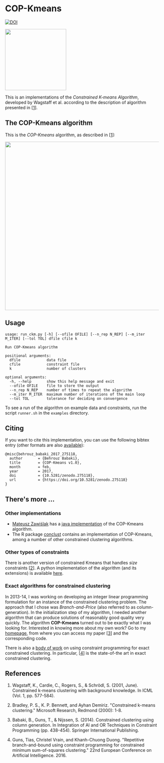 # COP-Kmeans
[![DOI](https://zenodo.org/badge/DOI/10.5281/zenodo.275118.svg)](https://doi.org/10.5281/zenodo.275118)


<p align="left">
	<img src="http://behrouz-babaki.github.io/copkmeans/images/diagram.svg"
	     width="200">
</p>

This is an implementations of the *Constrained K-means Algorithm*,
developed by Wagstaff et al. according to the description of algorithm
presented in [[1][1]].



## The COP-Kmeans algorithm 
This is the *COP-Kmeans* algorithm, as described in [[1][1]]:

<img src="http://behrouz-babaki.github.io/copkmeans/images/algo.svg" 
     width="550">

## Usage

```
usage: run_ckm.py [-h] [--ofile OFILE] [--n_rep N_REP] [--m_iter M_ITER] [--tol TOL] dfile cfile k

Run COP-Kmeans algorithm

positional arguments:
  dfile            data file
  cfile            constraint file
  k                number of clusters

optional arguments:
  -h, --help       show this help message and exit
  --ofile OFILE    file to store the output
  --n_rep N_REP    number of times to repeat the algorithm
  --m_iter M_ITER  maximum number of iterations of the main loop
  --tol TOL        tolerance for deciding on convergence
```

To see a run of the algorithm on example data and constraints, run the script `runner.sh` in the `examples` directory.

## Citing
If you want to cite this implementation, you can use the following bibtex entry (other formats are also [available](https://doi.org/10.5281/zenodo.275118)):

```
@misc{behrouz_babaki_2017_275118,
  author       = {Behrouz Babaki},
  title        = {COP-Kmeans v1.0},
  month        = feb,
  year         = 2017,
  doi          = {10.5281/zenodo.275118},
  url          = {https://doi.org/10.5281/zenodo.275118}
}
```

## There's more ...

### Other implementations

- [Mateusz Zawiślak](https://github.com/mateuszzawislak) has a [java implementation](https://github.com/mateuszzawislak/k-means-clustering) of the COP-Kmeans algorithm.
- The R package [conclust](https://cran.r-project.org/web/packages/conclust/index.html) contains an implementation of COP-Kmeans, among a number of other constrained clustering algorithms.

### Other types of constraints

There is another version of constrained Kmeans that handles *size* constraints [[2][2]]. A python implementation of the algorithm (and its extensions) is available [here](https://github.com/Behrouz-Babaki/MinSizeKmeans).

### Exact algorithms for constrained clustering

In 2013-14, I was working on developing an integer linear programming
formulation for an instance of the constrained clustering problem. The
approach that I chose was *Branch-and-Price* (also referred to as
column-generation). In the initialization step of my algorithm, I needed another algorithm that can produce solutions of reasonably good quality very
quickly. The algorithm **COP-Kmeans** turned out to be exactly what I
was looking for. Interested in knowing more about my own work? Go to my
[homepage][page], from where you can access my paper [[3][3]] and the
corresponding code.

There is also a [body of work](http://cp4clustering.com/) on using constraint programming for exact constrained clustering. In particular, [[4][4]] is the state-of-the art in exact constrained clustering.

## References
1. Wagstaff, K., Cardie, C., Rogers, S., & Schrödl, S. (2001,
June). Constrained k-means clustering with background knowledge. In
ICML (Vol. 1, pp. 577-584).

2. Bradley, P. S., K. P. Bennett, and Ayhan Demiriz. "Constrained k-means clustering." Microsoft Research, Redmond (2000): 1-8.

3. Babaki, B., Guns, T., & Nijssen, S. (2014). Constrained clustering
using column generation. In Integration of AI and OR Techniques in
Constraint Programming (pp. 438-454). Springer International
Publishing.

4. Guns, Tias, Christel Vrain, and Khanh-Chuong Duong. "Repetitive branch-and-bound using constraint programming for constrained minimum sum-of-squares clustering." 22nd European Conference on Artificial Intelligence. 2016.

[1]: https://web.cse.msu.edu/~cse802/notes/ConstrainedKmeans.pdf
[2]: https://www.microsoft.com/en-us/research/wp-content/uploads/2016/02/tr-2000-65.pdf
[3]: https://lirias.kuleuven.be/bitstream/123456789/437301/3/Constrained_Clustering_using_Column_Generation.pdf
[4]: http://cp4clustering.com/ECAI16-CPRBBA.pdf
[page]: http://people.cs.kuleuven.be/~behrouz.babaki/#publications

